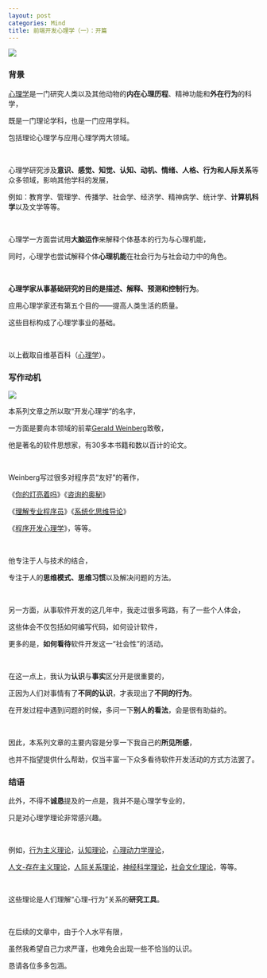 ```yaml
---
layout: post
categories: Mind
title: 前端开发心理学（一）：开篇
---
```


![](https://upload-images.jianshu.io/upload_images/1023733-78c503f7d5105b76.png?imageMogr2/auto-orient/strip%7CimageView2/2/w/1240)

### 背景

[心理学](https://zh.wikipedia.org/wiki/%E5%BF%83%E7%90%86%E5%AD%A6)是一门研究人类以及其他动物的**内在心理历程**、精神功能和**外在行为**的科学，

既是一门理论学科，也是一门应用学科。

包括理论心理学与应用心理学两大领域。

<br/>

心理学研究涉及**意识、感觉、知觉、认知、动机、情绪、人格、行为和人际关系**等众多领域，影响其他学科的发展，

例如：教育学、管理学、传播学、社会学、经济学、精神病学、统计学、**计算机科学**以及文学等等。

<br/>

心理学一方面尝试用**大脑运作**来解释个体基本的行为与心理机能，

同时，心理学也尝试解释个体**心理机能**在社会行为与社会动力中的角色。

<br/>

**心理学家从事基础研究的目的是描述、解释、预测和控制行为**。

应用心理学家还有第五个目的——提高人类生活的质量。

这些目标构成了心理学事业的基础。

<br/>

以上截取自维基百科（[心理学](https://zh.wikipedia.org/wiki/%E5%BF%83%E7%90%86%E5%AD%A6)）。

### 写作动机

![](https://upload-images.jianshu.io/upload_images/1023733-7583dd8f4a34b950.png?imageMogr2/auto-orient/strip%7CimageView2/2/w/1240)

本系列文章之所以取“开发心理学”的名字，

一方面是要向本领域的前辈[Gerald Weinberg](https://en.wikipedia.org/wiki/Gerald_Weinberg)致敬，

他是著名的软件思想家，有30多本书籍和数以百计的论文。

<br/>

Weinberg写过很多对程序员“友好”的著作，

《[你的灯亮着吗](https://book.douban.com/subject/25772550/)》《[咨询的奥秘](https://book.douban.com/subject/26282714/)》

《[理解专业程序员](https://book.douban.com/subject/1866824/)》《[系统化思维导论](https://book.douban.com/subject/26298694/)》

《[程序开发心理学](https://book.douban.com/subject/26419766/)》，等等。

<br/>

他专注于人与技术的结合，

专注于人的**思维模式、思维习惯**以及解决问题的方法。

<br/>

另一方面，从事软件开发的这几年中，我走过很多弯路，有了一些个人体会，

这些体会不仅包括如何编写代码，如何设计软件，

更多的是，**如何看待**软件开发这一“社会性”的活动。

<br/>

在这一点上，我认为**认识**与**事实**区分开是很重要的，

正因为人们对事情有了**不同的认识**，才表现出了**不同的行为**。

在开发过程中遇到问题的时候，多问一下**别人的看法**，会是很有助益的。

<br/>

因此，本系列文章的主要内容是分享一下我自己的**所见所感**，

也并不指望提供什么帮助，仅当丰富一下众多看待软件开发活动的方式方法罢了。

### 结语

此外，不得不**诚恳**提及的一点是，我并不是心理学专业的，

只是对心理学理论非常感兴趣。

<br/>

例如，[行为主义理论](https://zh.wikipedia.org/wiki/%E8%A1%8C%E4%B8%BA%E4%B8%BB%E4%B9%89)，[认知理论](https://zh.wikipedia.org/wiki/%E8%AA%8D%E7%9F%A5%E5%BF%83%E7%90%86%E5%AD%B8)，[心理动力学理论](https://zh.wikipedia.org/wiki/%E5%BF%83%E7%90%86%E5%8A%A8%E5%8A%9B%E5%AD%A6)，

[人文-存在主义理论](https://zh.wikipedia.org/wiki/%E4%BA%BA%E6%9C%AC%E4%B8%BB%E4%B9%89%E5%BF%83%E7%90%86%E5%AD%A6)，[人际关系理论](https://zh.wikipedia.org/wiki/%E4%BA%BA%E9%99%85%E5%85%B3%E7%B3%BB%E7%90%86%E8%AE%BA)，[神经科学理论](https://zh.wikipedia.org/wiki/%E7%A5%9E%E7%BB%8F%E7%A7%91%E5%AD%A6)，[社会文化理论](https://baike.baidu.com/item/%E7%A4%BE%E4%BC%9A%E6%96%87%E5%8C%96%E7%90%86%E8%AE%BA/10740957)，等等。

<br/>

这些理论是人们理解“心理-行为”关系的**研究工具**。

<br/>

在后续的文章中，由于个人水平有限，

虽然我希望自己力求严谨，也难免会出现一些不恰当的认识。

恳请各位多多包涵。
